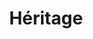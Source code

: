 ---
title: Héritage
image: kurt.png
description: >-
    Depuis plusieurs générations, une tradition familiale perdure chez les De Lacroix : chaque père doit réaliser le portrait de son fils qui lui sera offert en guise d’héritage. Non seulement vectrice de reconnaissance, cette habitude est aussi un moyen de transmission de savoir-faire de père en fils. Jusqu'à ce que...

link: https://heritages.netlify.app/
mention: >-
    Pour un meilleur confort et expérience de visite, l'expérience a été conçue pour une navigation sur mobile (et non sur ordinateur).
release: 29/03/2021
locked: false
---
